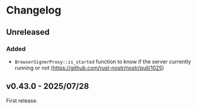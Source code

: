 # Changelog

<!-- All notable changes to this project will be documented in this file. -->

<!-- The format is based on [Keep a Changelog](https://keepachangelog.com/en/1.1.0/), -->
<!-- and this project adheres to [Semantic Versioning](https://semver.org/spec/v2.0.0.html). -->

<!-- Template

## Unreleased

### Breaking changes

### Changed

### Added

### Fixed

### Removed

### Deprecated

-->

## Unreleased

### Added

- `BrowserSignerProxy::is_started` function to know if the server currently running or not (https://github.com/rust-nostr/nostr/pull/1025)

## v0.43.0 - 2025/07/28

First release.
